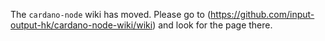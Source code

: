 The `cardano-node` wiki has moved.  Please go to (https://github.com/input-output-hk/cardano-node-wiki/wiki) and look for the page there.
